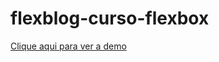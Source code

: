 # flexblog-curso-flexbox

<a href="https://emanuellyogg.github.io/projeto06-academia-java-site/">Clique aqui para ver a demo</a>
